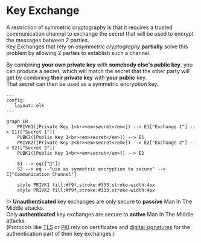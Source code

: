 # Key Exchange

A restriction of symmetric cryptography is that it requires a trusted communication channel to exchange the secret that will be used to encrypt the messages between 2 parties.  
Key Exchanges that rely on _asymmetric cryptography_ __partially__ solve this problem by allowing 2 parties to establish such a channel.  

By combining **your own private key** with **somebody else's public key**, you can produce a secret, which will match the secret that the other party will get by combining **their private key** with **your public** key.  
That secret can then be used as a symmetric encryption key.  

```mermaid
---
config:
   layout: elk
---

graph LR
    PRIVK1([Private Key 1<br><em>secret</em>]) --> E1["Exchange 1"] --> S1(["Secret 1"])
    PUBK2([Public Key 1<br><em>secret</em>]) --> E1
    PRIVK2([Private Key 2<br><em>secret</em>]) --> E2["Exchange 2"] --> S2(["Secret 2"])
    PUBK1([Public Key 1<br><em>secret</em>]) --> E2

    S1 --> eq(["🟰"])
    S2 --> eq --"use as symmetric encryption to secure" --> C["Communication Channel"]
    
    style PRIVK1 fill:#f9f,stroke:#333,stroke-width:4px
    style PRIVK2 fill:#f9f,stroke:#333,stroke-width:4px
```

!> **Unauthenticated** key exchanges are only secure to **passive** Man In The Middle attacks.  
Only **authenticated** key exchanges are secure to **active** Man In The Middle attacks.  
(Protocols like [TLS](/protocols/tls) or [PKI](/protocols/pki) rely on certificates and [digital signatures](/primitives/signature) for the authentication part of their key exchanges.)
